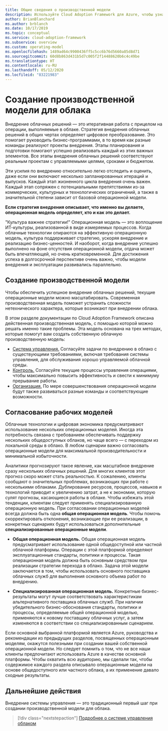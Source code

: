 ```yaml
---
title: Общие сведения о производственной модели
description: Используйте Cloud Adoption Framework для Azure, чтобы узнать, как определить рабочую модель в облаке.
author: BrianBlanchard
ms.author: brblanch
ms.date: 10/17/2019
ms.topic: conceptual
ms.service: cloud-adoption-framework
ms.subservice: overview
ms.custom: operating-model
ms.openlocfilehash: 1489ad64c9900436ff5c5cc6b76d5660a85d8d71
ms.sourcegitcommit: 60d8b863d431b5d7c005f2f14488620b6c4c49be
ms.translationtype: HT
ms.contentlocale: ru-RU
ms.lasthandoff: 05/12/2020
ms.locfileid: "83221983"
---
```

# <a name="establish-an-operating-model-for-the-cloud"></a>Создание производственной модели для облака

Внедрение облачных решений — это итеративная работа с прицелом на операции, выполняемые в облаке. Стратегия внедрения облачных решений в общих чертах определяет цифровое преобразование. Это помогает руководить бизнес-программами, в то время как разные команды реализуют проекты внедрения. Этапы планирования и подготовки помогают успешно реализовать каждый из этих важных элементов. Все этапы внедрения облачных решений соответствуют реальным проектам с управляемыми целями, сроками и бюджетом.

Эти усилия по внедрению относительно легко отследить и оценить, даже если они включают несколько запланированных итераций и выпусков. Каждый этап жизненного цикла внедрения очень важен. Каждый этап сопряжен с потенциальными препятствиями из-за коммерческих, культурных и технологических ограничений, а также в значительной степени зависит от базовой операционной модели.

**Если стратегия внедрения описывает, что именно вы делаете, операционная модель определяет, кто и как это делает.**

"Куль­ту­ра важнее стратегии!" Операционная модель — это воплощение ИТ-культуры, реализованной в виде измеряемых процессов. Когда облачные технологии опираются на эффективную операционную модель, культура поддерживает стратегию, ускоряя внедрение и реализацию бизнес-ценностей. И наоборот, когда внедрение успешно выполнено на фоне отсутствия операционной модели, отдача может быть впечатляющей, но очень кратковременной. Для достижения успеха в долгосрочной перспективе очень важно, чтобы модели внедрения и эксплуатации развивались параллельно.

## <a name="establish-your-operating-model"></a>Создание производственной модели

Чтобы обеспечить успешное внедрение облачных решений, текущие операционные модели можно масштабировать. Современная производственная модель поможет устранить сложности нетехнического характера, которые возникают при внедрении облака.

В этом разделе документации по Cloud Adoption Framework описана действенная производственная модель, с помощью которой можно решать именно такие проблемы. Эта модель основана на трех методах, которые помогут вам создать собственную облачную производственную модель:

- [Система управления.](../govern/index.md) Согласуйте задачи по внедрению в облако с существующими требованиями, включая требования системы управления, для обслуживания хорошо управляемой облачной среды.
- [Контроль.](../manage/index.md) Согласуйте текущие процессы управления операциями, чтобы максимально повысить эффективность и свести к минимуму прерывание работы.
- [Организация.](../organize/index.md) По мере совершенствования операционной модели будут также развиваться разные команды и соответствующие возможности.

## <a name="align-operating-models"></a>Согласование рабочих моделей

Облачные технологии и цифровая экономика предусматривают использование нескольких операционных моделей. Иногда эта потребность связана с требованием обеспечивать поддержку нескольких общедоступных облаков, но чаще всего — с переходом из локальной среды в облако. В любом сценарии важно согласовать операционные модели для максимальной производительности и минимальной избыточности.

Аналитики прогнозируют такое явление, как масштабное внедрение сразу нескольких облачных решений. Для многих клиентов этот прогноз скоро может стать реальностью. К сожалению, клиенты сообщают о значительных проблемах, возникающих при работе с несколькими облаками. Дублирование ресурсов, процессов, навыков и технологий приводит к увеличению затрат, а не к экономии, которую сулят прогнозы, касающиеся работы в облаке. Чтобы избежать этой тенденции, клиентам следует применять специализированную операционную модель. При согласовании операционных моделей всегда должна быть одна **общая операционная модель**. Чтобы помочь скорректировать отклонения, возникающие при ее реализации, в конкретных сценариях будут использоваться дополнительные **специализированные операционные модели**.

- **Общая операционная модель.** Общая операционная модель предусматривает использование одной общедоступной или частной облачной платформы. Операции с этой платформой определяют эксплуатационные стандарты, политики и процессы. Такая операционная модель должна быть основным средством при реализации стратегии перехода в облако. Задача этой модели заключается в том, чтобы использовать основного поставщика облачных служб для выполнения основного объема работ по внедрению.

- **Специализированная операционная модель.** Конкретные бизнес-результаты могут лучше соответствовать характеристикам альтернативного поставщика облачных служб. При наличии убедительного бизнес-обоснования стандарты, политики и процессы, определяемые общей операционной моделью, применяются к новому поставщику облачных услуг, а затем изменяются в соответствии со специализированным сценарием.

Если основной выбранной платформой является Azure, руководства и рекомендации из предыдущих разделов, посвященных операционным моделям, окажутся полезными при создании вашей собственной операционной модели. Но следует помнить о том, что не все наши клиенты предпочитают использовать Azure в качестве основной платформы. Чтобы охватить всю аудиторию, мы сделали так, чтобы содержимое каждого раздела описывало операционные модели на основе общедоступного или частного облака, а их применение давало сходные результаты.

## <a name="next-steps"></a>Дальнейшие действия

Внедрение системы управления — это традиционный первый шаг при создании производственной модели для облака.

> [!div class="nextstepaction"]
> [Подробнее о системе управления облаком](../govern/index.md)
